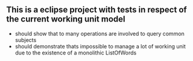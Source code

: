 ## This is a eclipse project with tests in respect of the current working unit model

* should show that to many operations are involved to query common subjects
* should demonstrate thats impossible to manage a lot of working unit due to the existence of a monolithic ListOfWords